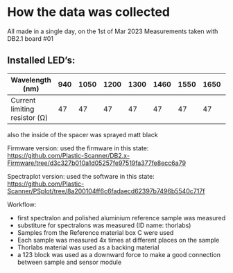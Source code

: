 
# How the data was collected
All made in a single day, on the 1st of Mar 2023
Measurements taken with DB2.1 board #01
## Installed LED’s: 

|Wavelength (nm) |940 |1050 |1200 |1300 |1460 |1550 |1650 |1720 |
|---|---|---|---|---|---|---|---|---|
|Current limiting resistor (Ω) |47 |47 |47 |47 |47 |47 |47 |47 |

also the inside of the spacer was sprayed matt black

Firmware version: used the firmware in this state: https://github.com/Plastic-Scanner/DB2.x-Firmware/tree/d3c327b010a1d05257fe97519fa377fe8ecc6a79

Spectraplot version: used the software in this state:
https://github.com/Plastic-Scanner/PSplot/tree/8a200104ff6c6fadaecd62397b7496b5540c717f


Workflow:
- first spectralon and polished aluminium reference sample was measured
- substiture for spectralons was measured (ID name: thorlabs)
- Samples from the Reference material box C were used
- Each sample was measured 4x times at different places on the sample
- Thorlabs material was used as a backing material
- a 123 block was used as a downward force to make a good connection between sample and sensor module
